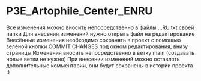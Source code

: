 # P3E_Artophile_Center_ENRU
Все изменения можно вносить непосредственно в файлы ...RU.txt своей папки
Для внесения изменений нужно открыть файл на редактирование
Внесённые изменения необходимо сохранять в проект с помощью зелёной кнопки COMMIT CHANGES под окном редактирования, внизу страницы
Изменения вносить непосредственно в ветку main (создавать новые ветки не нужно)
При внесении изменений можно оставлять дополнительные комментарии, они будут сохранены в истории проекта :)

